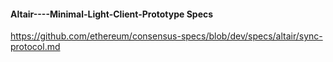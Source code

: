 #### Altair----Minimal-Light-Client-Prototype Specs

https://github.com/ethereum/consensus-specs/blob/dev/specs/altair/sync-protocol.md
